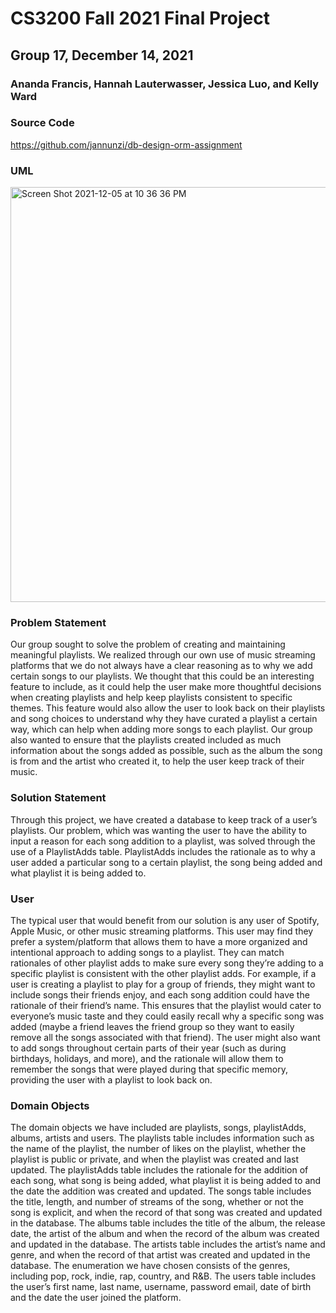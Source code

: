 # CS3200 Fall 2021 Final Project
## Group 17, December 14, 2021
### Ananda Francis, Hannah Lauterwasser, Jessica Luo, and Kelly Ward

### Source Code
https://github.com/jannunzi/db-design-orm-assignment

### UML
<img width="664" alt="Screen Shot 2021-12-05 at 10 36 36 PM" src="https://user-images.githubusercontent.com/82342205/145726177-0719a4ce-c62c-46d1-8a6a-e096402a253f.png">

### Problem Statement
Our group sought to solve the problem of creating and maintaining meaningful playlists.  We realized through our own use of music streaming platforms that we do not always have a clear reasoning as to why we add certain songs to our playlists.  We thought that this could be an interesting feature to include, as it could help the user make more thoughtful decisions when creating playlists and help keep playlists consistent to specific themes. This feature would also allow the user to look back on their playlists and song choices to understand why they have curated a playlist a certain way, which can help when adding more songs to each playlist.  Our group also wanted to ensure that the playlists created included as much information about the songs added as possible, such as the album the song is from and the artist who created it, to help the user keep track of their music.

### Solution Statement
Through this project, we have created a database to keep track of a user’s playlists.  Our problem, which was wanting the user to have the ability to input a reason for each song addition to a playlist, was solved through the use of a PlaylistAdds table.  PlaylistAdds includes the rationale as to why a user added a particular song to a certain playlist, the song being added and what playlist it is being added to.    

### User
The typical user that would benefit from our solution is any user of Spotify, Apple Music, or other music streaming platforms.  This user may find they prefer a system/platform that allows them to have a more organized and intentional approach to adding songs to a playlist. They can match rationales of other playlist adds to make sure every song they’re adding to a specific playlist is consistent with the other playlist adds. For example, if a user is creating a playlist to play for a group of friends, they might want to include songs their friends enjoy, and each song addition could have the rationale of their friend’s name.  This ensures that the playlist would cater to everyone’s music taste and they could easily recall why a specific song was added (maybe a friend leaves the friend group so they want to easily remove all the songs associated with that friend).  The user might also want to add songs throughout certain parts of their year (such as during birthdays, holidays, and more), and the rationale will allow them to remember the songs that were played during that specific memory, providing the user with a playlist to look back on.   

### Domain Objects
The domain objects we have included are playlists, songs, playlistAdds, albums, artists and users.  The playlists table includes information such as the name of the playlist, the number of likes on the playlist, whether the playlist is public or private, and when the playlist was created and last updated. The playlistAdds table includes the rationale for the addition of each song, what song is being added, what playlist it is being added to and the date the addition was created and updated. The songs table includes the title, length, and number of streams of the song, whether or not the song is explicit, and when the record of that song was created and updated in the database. The albums table includes the title of the album, the release date, the artist of the album and when the record of the album was created and updated in the database. The artists table includes the artist’s name and genre, and when the record of that artist was created and updated in the database.  The enumeration we have chosen consists of the genres, including pop, rock, indie, rap, country, and R&B.  The users table includes the user’s first name, last name, username, password email, date of birth and the date the user joined the platform. 
